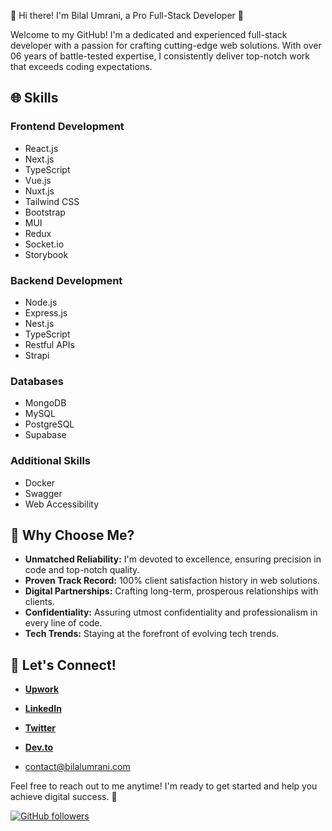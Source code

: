  👋 Hi there! I'm Bilal Umrani, a Pro Full-Stack Developer 🚀

Welcome to my GitHub! I'm a dedicated and experienced full-stack developer with a passion for crafting cutting-edge web solutions. With over 06 years of battle-tested expertise, I consistently deliver top-notch work that exceeds coding expectations.

## 🌐 Skills

### Frontend Development
- React.js
- Next.js
- TypeScript
- Vue.js
- Nuxt.js
- Tailwind CSS
- Bootstrap
- MUI
- Redux
- Socket.io
- Storybook

### Backend Development
- Node.js
- Express.js
- Nest.js
- TypeScript
- Restful APIs
- Strapi

### Databases
- MongoDB
- MySQL
- PostgreSQL
- Supabase

### Additional Skills
- Docker
- Swagger
- Web Accessibility

## 🌟 Why Choose Me?

- **Unmatched Reliability:** I'm devoted to excellence, ensuring precision in code and top-notch quality.
- **Proven Track Record:** 100% client satisfaction history in web solutions.
- **Digital Partnerships:** Crafting long-term, prosperous relationships with clients.
- **Confidentiality:** Assuring utmost confidentiality and professionalism in every line of code.
- **Tech Trends:** Staying at the forefront of evolving tech trends.

## 🚀 Let's Connect!

- [**Upwork**](https://www.upwork.com/freelancers/~01362dcf665cb026b2)
- [**LinkedIn**](https://www.linkedin.com/in/bilalkumrani/)
- [**Twitter**](https://twitter.com/bilalkumrani)
- [**Dev.to**](https://dev.to/bilalkumrani)

- contact@bilalumrani.com

Feel free to reach out to me anytime! I'm ready to get started and help you achieve digital success. 🌟

[![GitHub followers](https://img.shields.io/github/followers/bilalkumrani?label=Follow&style=social)](https://github.com/bilalkumrani)
